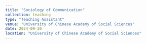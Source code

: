 ```yaml
---
title: "Sociology of Communication" 
collection: teaching
type: "Teaching Assistant"
venue: "University of Chinese Academy of Social Sciences"
date: 2024-09-30
location: "University of Chinese Academy of Social Sciences"
---
```

